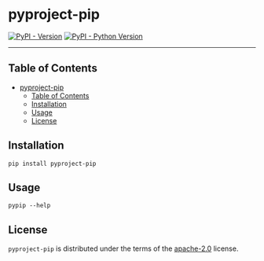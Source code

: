 # pyproject-pip

[![PyPI - Version](https://img.shields.io/pypi/v/pyproject-pip.svg)](https://pypi.org/project/pyproject-pip)
[![PyPI - Python Version](https://img.shields.io/pypi/pyversions/pyproject-pip.svg)](https://pypi.org/project/pyproject-pip)

-----



## Table of Contents

- [pyproject-pip](#pyproject-pip)
  - [Table of Contents](#table-of-contents)
  - [Installation](#installation)
  - [Usage](#usage)
  - [License](#license)

## Installation

```console
pip install pyproject-pip
```

## Usage

```console
pypip --help
```

## License

`pyproject-pip` is distributed under the terms of the [apache-2.0](https://spdx.org/licenses/apache-2.0.html) license.
